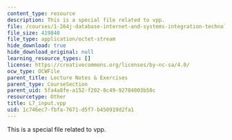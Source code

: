 ```yaml
---
content_type: resource
description: This is a special file related to vpp.
file: /courses/1-264j-database-internet-and-systems-integration-technologies-fall-2013/1c746ec7fbfa7671d5f7b450919d2fa1_L7_input.vpp
file_size: 419840
file_type: application/octet-stream
hide_download: true
hide_download_original: null
learning_resource_types: []
license: https://creativecommons.org/licenses/by-nc-sa/4.0/
ocw_type: OCWFile
parent_title: Lecture Notes & Exercises
parent_type: CourseSection
parent_uid: 5fa4a8fe-a152-f202-8c49-92784003b58c
resourcetype: Other
title: L7_input.vpp
uid: 1c746ec7-fbfa-7671-d5f7-b450919d2fa1
---
```

This is a special file related to vpp.